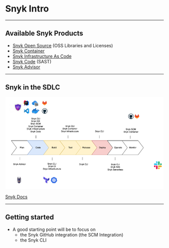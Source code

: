 <!-- .slide: data-background-image="./content/images/appsec-icon.svg" data-background-size="7%" data-background-position="right 2% top 2%"-->
<!-- markdownlint-disable MD033 -->

# Snyk Intro

---

## Available Snyk Products

* [Snyk Open Source](https://docs.snyk.io/products/snyk-open-source) (OSS Libraries and Licenses)
* [Snyk Container](https://docs.snyk.io/products/snyk-container)
* [Snyk Infrastructure As Code](https://docs.snyk.io/products/snyk-infrastructure-as-code)
* [Snyk Code](https://docs.snyk.io/products/snyk-code) (SAST)
* [Snyk Advisor](https://snyk.io/advisor/)

---

## Snyk in the SDLC

<img src="./content/images/Snyk-SDLC.png">

[Snyk Docs](https://docs.snyk.io/)

---

## Getting started

* A good starting point will be to focus on
  * the Snyk GitHub integration (the SCM Integration)
  * the Snyk CLI
